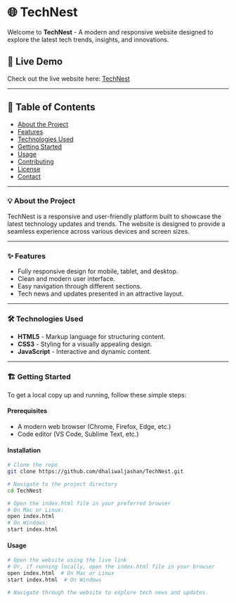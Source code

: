# 🌐 TechNest

Welcome to **TechNest** - A modern and responsive website designed to explore the latest tech trends, insights, and innovations.

## 🚀 Live Demo  
Check out the live website here: [TechNest](https://dhaliwaljashan.github.io/TechNest/)  

---

## 📝 Table of Contents
- [About the Project](#about-the-project)
- [Features](#features)
- [Technologies Used](#technologies-used)
- [Getting Started](#getting-started)
- [Usage](#usage)
- [Contributing](#contributing)
- [License](#license)
- [Contact](#contact)

---

### 💡 About the Project
TechNest is a responsive and user-friendly platform built to showcase the latest technology updates and trends. The website is designed to provide a seamless experience across various devices and screen sizes.

---

### ✨ Features
- Fully responsive design for mobile, tablet, and desktop.
- Clean and modern user interface.
- Easy navigation through different sections.
- Tech news and updates presented in an attractive layout.

---

### 🛠️ Technologies Used
- **HTML5** - Markup language for structuring content.  
- **CSS3** - Styling for a visually appealing design.  
- **JavaScript** - Interactive and dynamic content.  

---

### 🏗️ Getting Started

To get a local copy up and running, follow these simple steps:

#### Prerequisites
- A modern web browser (Chrome, Firefox, Edge, etc.)
- Code editor (VS Code, Sublime Text, etc.)

#### Installation
```bash
# Clone the repo
git clone https://github.com/dhaliwaljashan/TechNest.git

# Navigate to the project directory
cd TechNest

# Open the index.html file in your preferred browser
# On Mac or Linux:
open index.html
# On Windows:
start index.html
```

#### Usage
```bash
# Open the website using the live link
# Or, if running locally, open the index.html file in your browser
open index.html  # On Mac or Linux
start index.html  # On Windows

# Navigate through the website to explore tech news and updates.

